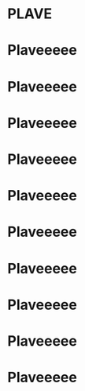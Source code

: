 # PLAVE
# Plaveeeee
# Plaveeeee
# Plaveeeee
# Plaveeeee
# Plaveeeee
# Plaveeeee
# Plaveeeee
# Plaveeeee
# Plaveeeee
# Plaveeeee
